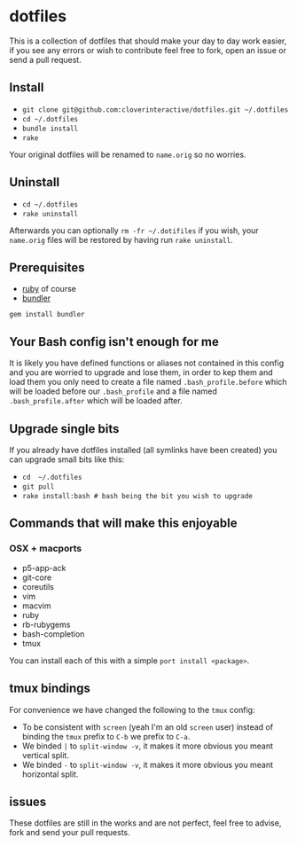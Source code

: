 # dotfiles

This is a collection of dotfiles that should make your day to day work easier, if you see any errors or wish to contribute feel free to fork, open an issue
or send a pull request.

## Install

* `git clone git@github.com:cloverinteractive/dotfiles.git ~/.dotfiles`
* `cd ~/.dotfiles`
* `bundle install`
* `rake`

Your original dotfiles will be renamed to `name.orig` so no worries.

## Uninstall

* `cd ~/.dotfiles`
* `rake uninstall`

Afterwards you can optionally `rm -fr ~/.dotifiles` if you wish, your `name.orig` files will be restored by having run `rake uninstall`.

## Prerequisites

* [ruby](http://www.ruby-lang.org) of course
* [bundler](http://gembundler.com/)

`gem install bundler`

## Your Bash config isn't enough for me

It is likely you have defined functions or aliases not contained in this config and you are worried to upgrade and lose them, in order to kep them and load them
you only need to create a file named `.bash_profile.before` which will be loaded before our `.bash_profile` and a file named `.bash_profile.after` which will
be loaded after.

## Upgrade single bits

If you already have dotfiles installed (all symlinks have been created) you can upgrade small bits like this:

* `cd  ~/.dotfiles`
* `git pull`
* `rake install:bash # bash being the bit you wish to upgrade` 

## Commands that will make this enjoyable

### OSX + macports

* p5-app-ack
* git-core
* coreutils
* vim
* macvim
* ruby
* rb-rubygems
* bash-completion
* tmux

You can install each of this with a simple `port install <package>`.

## tmux bindings

For convenience we have changed the following to the `tmux` config:

* To be consistent with `screen` (yeah I'm an old `screen` user) instead of binding the `tmux` prefix to `C-b` we prefix to `C-a`.
* We binded `|` to `split-window -v`, it makes it more obvious you meant vertical split.
* We binded `-` to `split-window -v`, it makes it more obvious you meant horizontal split.

## issues

These dotfiles are still in the works and are not perfect, feel free to advise, fork and send your pull requests.
